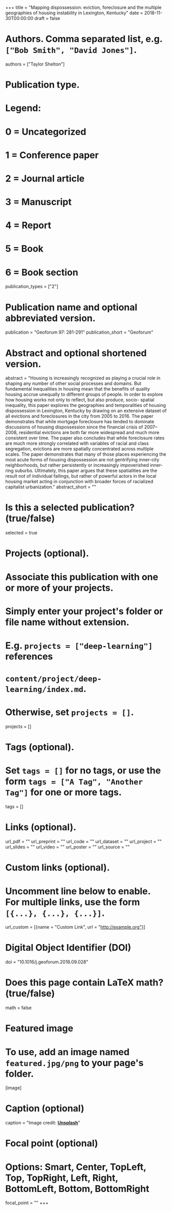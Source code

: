 +++
title = "Mapping dispossession: eviction, foreclosure and the multiple geographies of housing instability in Lexington, Kentucky"
date = 2018-11-30T00:00:00
draft = false

# Authors. Comma separated list, e.g. `["Bob Smith", "David Jones"]`.
authors = ["Taylor Shelton"]

# Publication type.
# Legend:
# 0 = Uncategorized
# 1 = Conference paper
# 2 = Journal article
# 3 = Manuscript
# 4 = Report
# 5 = Book
# 6 = Book section
publication_types = ["2"]

# Publication name and optional abbreviated version.
publication = "Geoforum 97: 281-291"
publication_short = "Geoforum"

# Abstract and optional shortened version.
abstract = "Housing is increasingly recognized as playing a crucial role in shaping any number of other social processes and domains. But fundamental inequalities in housing mean that the benefits of quality housing accrue unequally to different groups of people. In order to explore how housing works not only to reflect, but also produce, socio- spatial inequality, this paper explores the geographies and temporalities of housing dispossession in Lexington, Kentucky by drawing on an extensive dataset of all evictions and foreclosures in the city from 2005 to 2016. The paper demonstrates that while mortgage foreclosure has tended to dominate discussions of housing dispossession since the financial crisis of 2007–2008, residential evictions are both far more widespread and much more consistent over time. The paper also concludes that while foreclosure rates are much more strongly correlated with variables of racial and class segregation, evictions are more spatially concentrated across multiple scales. The paper demonstrates that many of those places experiencing the most acute forms of housing dispossession are not gentrifying inner-city neighborhoods, but rather persistently or increasingly impoverished inner-ring suburbs. Ultimately, this paper argues that these spatialities are the result not of individual failings, but rather of powerful actors in the local housing market acting in conjunction with broader forces of racialized capitalist urbanization."
abstract_short = ""

# Is this a selected publication? (true/false)
selected = true

# Projects (optional).
#   Associate this publication with one or more of your projects.
#   Simply enter your project's folder or file name without extension.
#   E.g. `projects = ["deep-learning"]` references 
#   `content/project/deep-learning/index.md`.
#   Otherwise, set `projects = []`.
projects = []

# Tags (optional).
#   Set `tags = []` for no tags, or use the form `tags = ["A Tag", "Another Tag"]` for one or more tags.
tags = []

# Links (optional).
url_pdf = ""
url_preprint = ""
url_code = ""
url_dataset = ""
url_project = ""
url_slides = ""
url_video = ""
url_poster = ""
url_source = ""

# Custom links (optional).
#   Uncomment line below to enable. For multiple links, use the form `[{...}, {...}, {...}]`.
url_custom = [{name = "Custom Link", url = "http://example.org"}]

# Digital Object Identifier (DOI)
doi = "10.1016/j.geoforum.2018.09.028"

# Does this page contain LaTeX math? (true/false)
math = false

# Featured image
# To use, add an image named `featured.jpg/png` to your page's folder. 
[image]
  # Caption (optional)
  caption = "Image credit: [**Unsplash**](https://unsplash.com/photos/pLCdAaMFLTE)"

  # Focal point (optional)
  # Options: Smart, Center, TopLeft, Top, TopRight, Left, Right, BottomLeft, Bottom, BottomRight
  focal_point = ""
+++


